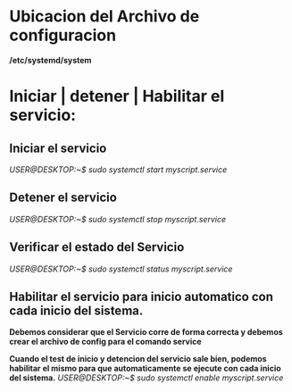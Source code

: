 # Ubicacion del Archivo de configuracion
  **/etc/systemd/system**

# Iniciar | detener | Habilitar el servicio:

## Iniciar el servicio
  _$USER@$DESKTOP:~$ sudo systemctl start myscript.service_

    
## Detener el servicio
  _$USER@$DESKTOP:~$ sudo systemctl stop myscript.service_

## Verificar el estado del Servicio
  _$USER@$DESKTOP:~$ sudo systemctl status myscript.service_

## Habilitar el servicio para inicio automatico con cada inicio del sistema. 

  __Debemos considerar que el Servicio corre de forma correcta y debemos crear el archivo de config para el comando service__
  
  **Cuando el test de inicio y detencion del servicio sale bien, podemos habilitar el mismo para que automaticamente se ejecute con cada inicio del sistema.**
  _$USER@$DESKTOP:~$ sudo systemctl enable myscript.service_

